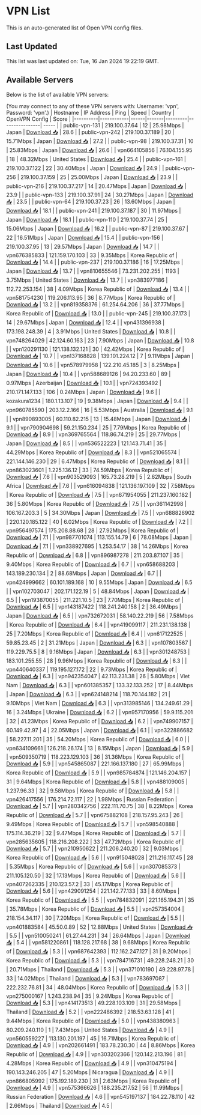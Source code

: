 # VPN List

This is an auto-generated list of Open VPN config files.

## Last Updated

This list was last updated on: Tue, 16 Jan 2024 19:22:19 GMT.

## Available Servers

Below is the list of available VPN servers:

(You may connect to any of these VPN servers with: Username: 'vpn', Password: 'vpn'.)
| Hostname | IP Address | Ping | Speed | Country | OpenVPN Config | Score |
|----------|------------|------|-------|---------|----------------| ----- |
| public-vpn-131 | 219.100.37.64 | 12 | 25.98Mbps | Japan | [Download 📥](./configs/server_0_JP.ovpn) | 28.6 |
| public-vpn-242 | 219.100.37.189 | 20 | 15.71Mbps | Japan | [Download 📥](./configs/server_1_JP.ovpn) | 27.2 |
| public-vpn-98 | 219.100.37.31 | 10 | 25.83Mbps | Japan | [Download 📥](./configs/server_2_JP.ovpn) | 26.6 |
| vpn664105856 | 76.104.155.95 | 18 | 48.32Mbps | United States | [Download 📥](./configs/server_3_US.ovpn) | 25.4 |
| public-vpn-161 | 219.100.37.122 | 22 | 30.40Mbps | Japan | [Download 📥](./configs/server_4_JP.ovpn) | 24.9 |
| public-vpn-256 | 219.100.37.159 | 25 | 25.00Mbps | Japan | [Download 📥](./configs/server_5_JP.ovpn) | 23.9 |
| public-vpn-216 | 219.100.37.217 | 14 | 20.47Mbps | Japan | [Download 📥](./configs/server_6_JP.ovpn) | 23.9 |
| public-vpn-133 | 219.100.37.91 | 24 | 30.27Mbps | Japan | [Download 📥](./configs/server_7_JP.ovpn) | 23.5 |
| public-vpn-64 | 219.100.37.23 | 26 | 13.60Mbps | Japan | [Download 📥](./configs/server_8_JP.ovpn) | 18.1 |
| public-vpn-241 | 219.100.37.187 | 30 | 11.97Mbps | Japan | [Download 📥](./configs/server_9_JP.ovpn) | 18.1 |
| public-vpn-110 | 219.100.37.74 | 25 | 15.06Mbps | Japan | [Download 📥](./configs/server_10_JP.ovpn) | 16.2 |
| public-vpn-87 | 219.100.37.67 | 22 | 16.51Mbps | Japan | [Download 📥](./configs/server_11_JP.ovpn) | 15.4 |
| public-vpn-156 | 219.100.37.95 | 13 | 29.57Mbps | Japan | [Download 📥](./configs/server_12_JP.ovpn) | 14.7 |
| vpn676385833 | 121.159.170.103 | 33 | 9.35Mbps | Korea Republic of | [Download 📥](./configs/server_13_KR.ovpn) | 14.4 |
| public-vpn-237 | 219.100.37.186 | 16 | 17.25Mbps | Japan | [Download 📥](./configs/server_14_JP.ovpn) | 13.7 |
| vpn810655546 | 73.231.202.255 | 1193 | 3.75Mbps | United States | [Download 📥](./configs/server_15_US.ovpn) | 13.7 |
| vpn383977186 | 112.72.253.154 | 38 | 4.09Mbps | Korea Republic of | [Download 📥](./configs/server_16_KR.ovpn) | 13.4 |
| vpn581754230 | 119.206.113.95 | 36 | 8.77Mbps | Korea Republic of | [Download 📥](./configs/server_17_KR.ovpn) | 13.2 |
| vpn819358376 | 61.254.64.206 | 36 | 37.77Mbps | Korea Republic of | [Download 📥](./configs/server_18_KR.ovpn) | 13.0 |
| public-vpn-245 | 219.100.37.173 | 14 | 29.67Mbps | Japan | [Download 📥](./configs/server_19_JP.ovpn) | 12.4 |
| vpn431396938 | 173.198.248.39 | 4 | 3.91Mbps | United States | [Download 📥](./configs/server_20_US.ovpn) | 10.8 |
| vpn748264029 | 42.124.60.163 | 23 | 7.90Mbps | Japan | [Download 📥](./configs/server_21_JP.ovpn) | 10.8 |
| vpn120291130 | 121.138.132.121 | 30 | 42.42Mbps | Korea Republic of | [Download 📥](./configs/server_22_KR.ovpn) | 10.7 |
| vpn137168828 | 139.101.224.12 | 7 | 9.11Mbps | Japan | [Download 📥](./configs/server_23_JP.ovpn) | 10.6 |
| vpn578979958 | 122.210.45.185 | 3 | 8.25Mbps | Japan | [Download 📥](./configs/server_24_JP.ovpn) | 10.4 |
| vpn588689126 | 94.20.233.60 | 89 | 0.97Mbps | Azerbaijan | [Download 📥](./configs/server_25_AZ.ovpn) | 10.1 |
| vpn724393492 | 210.171.147.133 | 106 | 0.24Mbps | Japan | [Download 📥](./configs/server_26_JP.ovpn) | 9.6 |
| kozakura1234 | 180.1.13.107 | 19 | 9.38Mbps | Japan | [Download 📥](./configs/server_27_JP.ovpn) | 9.4 |
| vpn960785590 | 203.12.2.166 | 16 | 5.53Mbps | Australia | [Download 📥](./configs/server_28_AU.ovpn) | 9.1 |
| vpn890893005 | 60.110.82.215 | 13 | 15.48Mbps | Japan | [Download 📥](./configs/server_29_JP.ovpn) | 9.1 |
| vpn790904698 | 59.21.150.234 | 25 | 7.79Mbps | Korea Republic of | [Download 📥](./configs/server_30_KR.ovpn) | 8.9 |
| vpn369765564 | 118.86.74.219 | 25 | 29.77Mbps | Japan | [Download 📥](./configs/server_31_JP.ovpn) | 8.5 |
| vpn536522223 | 121.143.71.41 | 35 | 44.29Mbps | Korea Republic of | [Download 📥](./configs/server_32_KR.ovpn) | 8.3 |
| vpn521065574 | 221.144.146.230 | 29 | 6.47Mbps | Korea Republic of | [Download 📥](./configs/server_33_KR.ovpn) | 8.1 |
| vpn863023601 | 1.225.136.12 | 33 | 74.59Mbps | Korea Republic of | [Download 📥](./configs/server_34_KR.ovpn) | 7.6 |
| vpn903529093 | 165.73.28.219 | 5 | 2.62Mbps | South Africa | [Download 📥](./configs/server_35_ZA.ovpn) | 7.6 |
| vpn616094838 | 121.136.197.109 | 32 | 7.58Mbps | Korea Republic of | [Download 📥](./configs/server_36_KR.ovpn) | 7.5 |
| vpn671954055 | 211.237.160.182 | 36 | 5.80Mbps | Korea Republic of | [Download 📥](./configs/server_37_KR.ovpn) | 7.5 |
| vpn361142998 | 106.167.203.3 | 5 | 34.30Mbps | Japan | [Download 📥](./configs/server_38_JP.ovpn) | 7.5 |
| vpn688826902 | 220.120.185.122 | 40 | 6.02Mbps | Korea Republic of | [Download 📥](./configs/server_39_KR.ovpn) | 7.2 |
| vpn956497574 | 175.208.88.68 | 28 | 27.92Mbps | Korea Republic of | [Download 📥](./configs/server_40_KR.ovpn) | 7.1 |
| vpn987701074 | 113.155.14.79 | 6 | 78.08Mbps | Japan | [Download 📥](./configs/server_41_JP.ovpn) | 7.1 |
| vpn338927695 | 1.253.54.17 | 38 | 14.26Mbps | Korea Republic of | [Download 📥](./configs/server_42_KR.ovpn) | 6.8 |
| vpn896987278 | 211.203.87.107 | 35 | 9.40Mbps | Korea Republic of | [Download 📥](./configs/server_43_KR.ovpn) | 6.7 |
| vpn658688203 | 143.189.230.134 | 2 | 88.68Mbps | Japan | [Download 📥](./configs/server_44_JP.ovpn) | 6.7 |
| vpn424999662 | 60.101.189.168 | 10 | 9.55Mbps | Japan | [Download 📥](./configs/server_45_JP.ovpn) | 6.5 |
| vpn102703047 | 202.171.122.19 | 5 | 48.84Mbps | Japan | [Download 📥](./configs/server_46_JP.ovpn) | 6.5 |
| vpn193870055 | 211.221.10.5 | 23 | 7.70Mbps | Korea Republic of | [Download 📥](./configs/server_47_KR.ovpn) | 6.5 |
| vpn143187422 | 118.241.240.158 | 2 | 36.49Mbps | Japan | [Download 📥](./configs/server_48_JP.ovpn) | 6.5 |
| vpn732672031 | 58.140.22.219 | 56 | 7.58Mbps | Korea Republic of | [Download 📥](./configs/server_49_KR.ovpn) | 6.4 |
| vpn419099117 | 211.231.138.138 | 25 | 7.20Mbps | Korea Republic of | [Download 📥](./configs/server_50_KR.ovpn) | 6.4 |
| vpn617122525 | 59.85.23.45 | 2 | 31.21Mbps | Japan | [Download 📥](./configs/server_51_JP.ovpn) | 6.3 |
| vpn107803567 | 119.229.75.5 | 8 | 9.16Mbps | Japan | [Download 📥](./configs/server_52_JP.ovpn) | 6.3 |
| vpn301248753 | 183.101.255.55 | 28 | 9.96Mbps | Korea Republic of | [Download 📥](./configs/server_53_KR.ovpn) | 6.3 |
| vpn440640337 | 119.195.127.172 | 22 | 9.73Mbps | Korea Republic of | [Download 📥](./configs/server_54_KR.ovpn) | 6.3 |
| vpn942354047 | 42.113.231.38 | 26 | 5.80Mbps | Viet Nam | [Download 📥](./configs/server_55_VN.ovpn) | 6.3 |
| vpn601385357 | 133.32.133.252 | 17 | 8.44Mbps | Japan | [Download 📥](./configs/server_56_JP.ovpn) | 6.3 |
| vpn624148214 | 118.70.144.182 | 21 | 9.10Mbps | Viet Nam | [Download 📥](./configs/server_57_VN.ovpn) | 6.3 |
| vpn313985146 | 134.249.61.29 | 16 | 3.24Mbps | Ukraine | [Download 📥](./configs/server_58_UA.ovpn) | 6.2 |
| vpn957170956 | 59.9.115.201 | 32 | 41.23Mbps | Korea Republic of | [Download 📥](./configs/server_59_KR.ovpn) | 6.2 |
| vpn749907157 | 60.149.42.97 | 4 | 22.05Mbps | Japan | [Download 📥](./configs/server_60_JP.ovpn) | 6.1 |
| vpn322886682 | 58.227.11.201 | 35 | 54.20Mbps | Korea Republic of | [Download 📥](./configs/server_61_KR.ovpn) | 6.0 |
| vpn634109661 | 126.218.26.174 | 13 | 8.15Mbps | Japan | [Download 📥](./configs/server_62_JP.ovpn) | 5.9 |
| vpn509350719 | 118.223.129.103 | 36 | 31.36Mbps | Korea Republic of | [Download 📥](./configs/server_63_KR.ovpn) | 5.9 |
| vpn545865087 | 221.166.137.180 | 27 | 65.99Mbps | Korea Republic of | [Download 📥](./configs/server_64_KR.ovpn) | 5.9 |
| vpn985784874 | 121.146.204.157 | 31 | 9.64Mbps | Korea Republic of | [Download 📥](./configs/server_65_KR.ovpn) | 5.8 |
| vpn488109005 | 1.237.96.33 | 32 | 9.58Mbps | Korea Republic of | [Download 📥](./configs/server_66_KR.ovpn) | 5.8 |
| vpn426417556 | 176.214.72.117 | 22 | 1.98Mbps | Russian Federation | [Download 📥](./configs/server_67_RU.ovpn) | 5.7 |
| vpn280342756 | 222.111.70.75 | 38 | 8.22Mbps | Korea Republic of | [Download 📥](./configs/server_68_KR.ovpn) | 5.7 |
| vpn675882108 | 218.157.95.243 | 26 | 9.49Mbps | Korea Republic of | [Download 📥](./configs/server_69_KR.ovpn) | 5.7 |
| vpn598540888 | 175.114.36.219 | 32 | 9.47Mbps | Korea Republic of | [Download 📥](./configs/server_70_KR.ovpn) | 5.7 |
| vpn285635605 | 118.216.208.222 | 33 | 47.72Mbps | Korea Republic of | [Download 📥](./configs/server_71_KR.ovpn) | 5.7 |
| vpn210950622 | 211.206.240.20 | 32 | 9.03Mbps | Korea Republic of | [Download 📥](./configs/server_72_KR.ovpn) | 5.6 |
| vpn915048028 | 211.216.117.45 | 28 | 5.35Mbps | Korea Republic of | [Download 📥](./configs/server_73_KR.ovpn) | 5.6 |
| vpn307085373 | 211.105.120.50 | 32 | 17.13Mbps | Korea Republic of | [Download 📥](./configs/server_74_KR.ovpn) | 5.6 |
| vpn407262335 | 210.123.57.2 | 33 | 45.17Mbps | Korea Republic of | [Download 📥](./configs/server_75_KR.ovpn) | 5.6 |
| vpn429091254 | 221.142.77.133 | 33 | 8.60Mbps | Korea Republic of | [Download 📥](./configs/server_76_KR.ovpn) | 5.5 |
| vpn784832091 | 221.165.194.31 | 35 | 35.78Mbps | Korea Republic of | [Download 📥](./configs/server_77_KR.ovpn) | 5.5 |
| vpn257354004 | 218.154.34.117 | 30 | 7.20Mbps | Korea Republic of | [Download 📥](./configs/server_78_KR.ovpn) | 5.5 |
| vpn401883584 | 45.50.0.89 | 52 | 12.88Mbps | United States | [Download 📥](./configs/server_79_US.ovpn) | 5.5 |
| vpn510050241 | 61.27.44.231 | 34 | 26.64Mbps | Japan | [Download 📥](./configs/server_80_JP.ovpn) | 5.4 |
| vpn581220861 | 118.128.217.68 | 38 | 9.68Mbps | Korea Republic of | [Download 📥](./configs/server_81_KR.ovpn) | 5.3 |
| vpn687642393 | 112.162.247.127 | 31 | 9.20Mbps | Korea Republic of | [Download 📥](./configs/server_82_KR.ovpn) | 5.3 |
| vpn784716731 | 49.228.248.21 | 30 | 20.71Mbps | Thailand | [Download 📥](./configs/server_83_TH.ovpn) | 5.3 |
| vpn371010190 | 49.228.97.78 | 33 | 14.02Mbps | Thailand | [Download 📥](./configs/server_84_TH.ovpn) | 5.3 |
| vpn783697087 | 222.232.76.81 | 34 | 48.04Mbps | Korea Republic of | [Download 📥](./configs/server_85_KR.ovpn) | 5.3 |
| vpn275000167 | 1.243.238.94 | 35 | 9.24Mbps | Korea Republic of | [Download 📥](./configs/server_86_KR.ovpn) | 5.3 |
| vpn414173513 | 49.228.103.109 | 31 | 29.58Mbps | Thailand | [Download 📥](./configs/server_87_TH.ovpn) | 5.2 |
| vpn222486392 | 218.53.63.128 | 41 | 9.44Mbps | Korea Republic of | [Download 📥](./configs/server_88_KR.ovpn) | 5.0 |
| vpn438380963 | 80.209.240.110 | 1 | 7.43Mbps | United States | [Download 📥](./configs/server_89_US.ovpn) | 4.9 |
| vpn560559227 | 113.130.201.197 | 45 | 16.71Mbps | Korea Republic of | [Download 📥](./configs/server_90_KR.ovpn) | 4.9 |
| vpn202661491 | 183.78.230.30 | 44 | 8.86Mbps | Korea Republic of | [Download 📥](./configs/server_91_KR.ovpn) | 4.9 |
| vpn303202366 | 120.142.213.196 | 81 | 4.28Mbps | Korea Republic of | [Download 📥](./configs/server_92_KR.ovpn) | 4.9 |
| vpn310475194 | 190.143.246.205 | 47 | 5.20Mbps | Nicaragua | [Download 📥](./configs/server_93_NI.ovpn) | 4.9 |
| vpn866805992 | 175.192.189.230 | 31 | 2.63Mbps | Korea Republic of | [Download 📥](./configs/server_94_KR.ovpn) | 4.9 |
| vpn575366626 | 188.235.217.52 | 56 | 11.99Mbps | Russian Federation | [Download 📥](./configs/server_95_RU.ovpn) | 4.6 |
| vpn545197137 | 184.22.78.110 | 42 | 2.66Mbps | Thailand | [Download 📥](./configs/server_96_TH.ovpn) | 4.5 |
